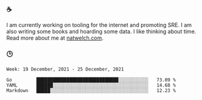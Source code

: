 ### ☕

I am currently working on tooling for the internet and promoting SRE. I am also writing some books and hoarding some data. I like thinking about time. Read more about me at [natwelch.com](https://natwelch.com).

### 🕒

<!--START_SECTION:waka-->
```text
Week: 19 December, 2021 - 25 December, 2021

Go         ██████████████████████████████░░░░░░░░░░░   73.09 % 
YAML       ██████░░░░░░░░░░░░░░░░░░░░░░░░░░░░░░░░░░░   14.68 % 
Markdown   █████░░░░░░░░░░░░░░░░░░░░░░░░░░░░░░░░░░░░   12.23 % 
```
<!--END_SECTION:waka-->

